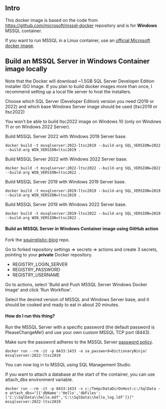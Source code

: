 ## Intro

This docker image is based on the code from https://github.com/microsoft/mssql-docker repository and is for **Windows** MSSQL container.

If you want to run MSSQL in a Linux container, use an [official Microsoft docker image](https://learn.microsoft.com/en-us/sql/linux/quickstart-install-connect-docker?view=sql-server-ver16).

## Build an MSSQL Server in Windows Container image locally

Note that the Docker will download ~1.5GB SQL Server Developer Edition installer ISO Image.  If you plan to build docker images more than once, I recommend setting up a local file server to host the installers.

Choose which SQL Server (Developer Edition) version you need (2019 or 2022) and which base Windows Server image should be used (ltsc2019 or ltsc2022)

You won't be able to build ltsc2022 image on Windows 10 (only on Windows 11 or on Windows 2022 Server).

Build MSSQL Server 2022 with Windows 2019 Server base.

```
docker build -t mssqlserver:2022-ltsc2019 --build-arg SQL_VERSION=2022 --build-arg WIN_VERSION=ltsc2019 .
```

Build MSSQL Server 2022 with Windows 2022 Server base.

```
docker build -t mssqlserver:2022-ltsc2022 --build-arg SQL_VERSION=2022 --build-arg WIN_VERSION=ltsc2022 .
```

Build MSSQL Server 2019 with Windows 2019 Server base.

```
docker build -t mssqlserver:2019-ltsc2019 --build-arg SQL_VERSION=2019 --build-arg WIN_VERSION=ltsc2019 .
```

Build MSSQL Server 2019 with Windows 2022 Server base.

```
docker build -t mssqlserver:2019-ltsc2022 --build-arg SQL_VERSION=2019 --build-arg WIN_VERSION=ltsc2022 .
```

#### Build an MSSQL Server in Windows Container image using GitHub action

Fork the [squirrelistic-blog](https://github.com/Squirrelistic/squirrelistic-blog) repo.

Go to forked repository settings => secrets => actions and create 3 secrets, pointing to your **private** Docker repository.

- REGISTRY_LOGIN_SERVER
- REGISTRY_PASSWORD
- REGISTRY_USERNAME

Go to actions, select 'Build and Push MSSQL Server Windows Docker Image' and click 'Run Workflow'.

Select the desired version of MSSQL and Windows Server base, and it should be cooked and ready to eat in about 20 minutes.

#### How do I run this thing?

Run the MSSQL Server with a specific password (the default password is PleaseChangeMe!) and use your own custom MSSQL TCP port (8443).

Make sure the password adheres to the MSSQL Server [password policy](https://learn.microsoft.com/en-us/sql/relational-databases/security/password-policy?view=sql-server-ver16).

```
docker run --rm -it -p 8433:1433 -e sa_password=DictionaryNinja! mssqlserver:2022-ltsc2019
```

You can now log in to MSSQL using SQL Management Studio.

If you want to attach a database at the start of the container, you can use attach_dbs environment variable.

```
docker run --rm -it -p 8433:1433 -v c:/Temp/DataDirOnHost:c:/SqlData -e attach_dbs="[{'dbName':'Hello','dbFiles':['C:\\SqlData\\hello.mdf','C:\\SqlData\\hello_log.ldf']}]" mssqlserver:2022-ltsc2019
```
